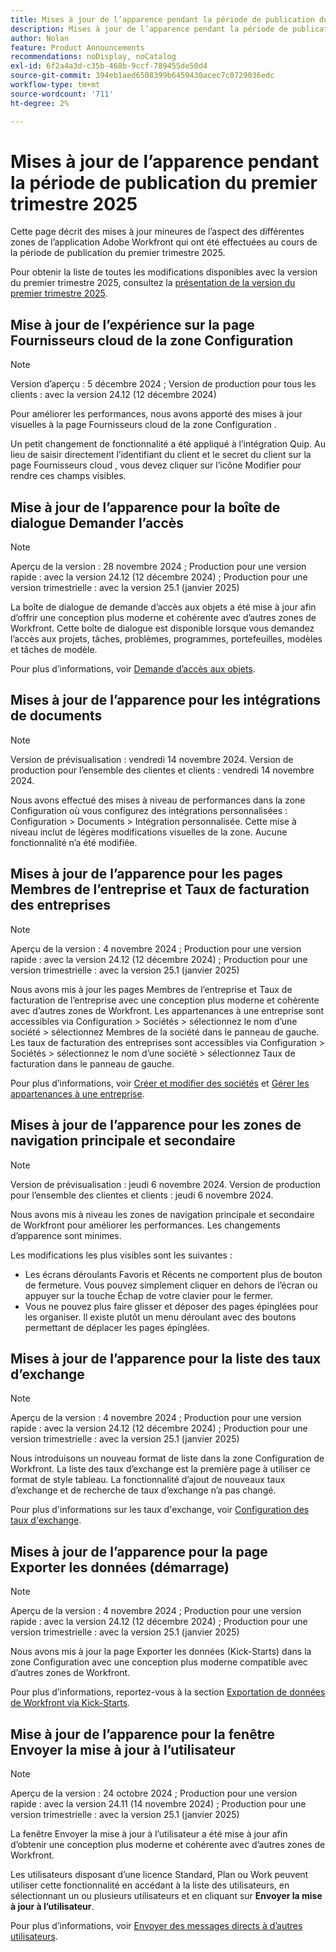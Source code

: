 ```yaml
---
title: Mises à jour de l’apparence pendant la période de publication du premier trimestre 2025
description: Mises à jour de l’apparence pendant la période de publication du premier trimestre 2025
author: Nolan
feature: Product Announcements
recommendations: noDisplay, noCatalog
exl-id: 6f2a4a3d-c35b-468b-9ccf-789455de50d4
source-git-commit: 394eb1aed6508399b6459430acec7c0729036edc
workflow-type: tm+mt
source-wordcount: '711'
ht-degree: 2%

---
```


# Mises à jour de l’apparence pendant la période de publication du premier trimestre 2025

Cette page décrit des mises à jour mineures de l’aspect des différentes zones de l’application Adobe Workfront qui ont été effectuées au cours de la période de publication du premier trimestre 2025.

Pour obtenir la liste de toutes les modifications disponibles avec la version du premier trimestre 2025, consultez la [présentation de la version du premier trimestre 2025](/help/quicksilver/product-announcements/product-releases/25-q1-release-activity/25-q1-release-overview.md).

## Mise à jour de l’expérience sur la page Fournisseurs cloud de la zone Configuration

>[!NOTE]
>
>Version d’aperçu : 5 décembre 2024 ; Version de production pour tous les clients : avec la version 24.12 (12 décembre 2024)

Pour améliorer les performances, nous avons apporté des mises à jour visuelles à la page Fournisseurs cloud de la zone Configuration .

Un petit changement de fonctionnalité a été appliqué à l’intégration Quip. Au lieu de saisir directement l’identifiant du client et le secret du client sur la page Fournisseurs cloud , vous devez cliquer sur l’icône Modifier pour rendre ces champs visibles.

## Mise à jour de l’apparence pour la boîte de dialogue Demander l’accès

>[!NOTE]
>
>Aperçu de la version : 28 novembre 2024 ; Production pour une version rapide : avec la version 24.12 (12 décembre 2024) ; Production pour une version trimestrielle : avec la version 25.1 (janvier 2025)

La boîte de dialogue de demande d’accès aux objets a été mise à jour afin d’offrir une conception plus moderne et cohérente avec d’autres zones de Workfront. Cette boîte de dialogue est disponible lorsque vous demandez l’accès aux projets, tâches, problèmes, programmes, portefeuilles, modèles et tâches de modèle.

Pour plus d’informations, voir [Demande d’accès aux objets](/help/quicksilver/workfront-basics/grant-and-request-access-to-objects/request-access.md).

## Mises à jour de l’apparence pour les intégrations de documents

>[!NOTE]
>
>Version de prévisualisation : vendredi 14 novembre 2024. Version de production pour l’ensemble des clientes et clients : vendredi 14 novembre 2024.

Nous avons effectué des mises à niveau de performances dans la zone Configuration où vous configurez des intégrations personnalisées : Configuration > Documents > Intégration personnalisée. Cette mise à niveau inclut de légères modifications visuelles de la zone. Aucune fonctionnalité n’a été modifiée.

## Mises à jour de l’apparence pour les pages Membres de l’entreprise et Taux de facturation des entreprises

>[!NOTE]
>
>Aperçu de la version : 4 novembre 2024 ; Production pour une version rapide : avec la version 24.12 (12 décembre 2024) ; Production pour une version trimestrielle : avec la version 25.1 (janvier 2025)

Nous avons mis à jour les pages Membres de l’entreprise et Taux de facturation de l’entreprise avec une conception plus moderne et cohérente avec d’autres zones de Workfront. Les appartenances à une entreprise sont accessibles via Configuration > Sociétés > sélectionnez le nom d’une société > sélectionnez Membres de la société dans le panneau de gauche. Les taux de facturation des entreprises sont accessibles via Configuration > Sociétés > sélectionnez le nom d’une société > sélectionnez Taux de facturation dans le panneau de gauche.

Pour plus d’informations, voir [Créer et modifier des sociétés](/help/quicksilver/administration-and-setup/set-up-workfront/organizational-setup/create-and-edit-companies.md) et [Gérer les appartenances à une entreprise](/help/quicksilver/administration-and-setup/set-up-workfront/organizational-setup/manage-company-memberships.md).

## Mises à jour de l’apparence pour les zones de navigation principale et secondaire

>[!NOTE]
>
>Version de prévisualisation : jeudi 6 novembre 2024. Version de production pour l’ensemble des clientes et clients : jeudi 6 novembre 2024.

Nous avons mis à niveau les zones de navigation principale et secondaire de Workfront pour améliorer les performances. Les changements d’apparence sont minimes.

Les modifications les plus visibles sont les suivantes :

* Les écrans déroulants Favoris et Récents ne comportent plus de bouton de fermeture. Vous pouvez simplement cliquer en dehors de l’écran ou appuyer sur la touche Échap de votre clavier pour le fermer.
* Vous ne pouvez plus faire glisser et déposer des pages épinglées pour les organiser. Il existe plutôt un menu déroulant avec des boutons permettant de déplacer les pages épinglées.

## Mises à jour de l’apparence pour la liste des taux d’exchange

>[!NOTE]
>
>Aperçu de la version : 4 novembre 2024 ; Production pour une version rapide : avec la version 24.12 (12 décembre 2024) ; Production pour une version trimestrielle : avec la version 25.1 (janvier 2025)

Nous introduisons un nouveau format de liste dans la zone Configuration de Workfront. La liste des taux d’exchange est la première page à utiliser ce format de style tableau. La fonctionnalité d’ajout de nouveaux taux d’exchange et de recherche de taux d’exchange n’a pas changé.

Pour plus d&#39;informations sur les taux d&#39;exchange, voir [Configuration des taux d&#39;exchange](/help/quicksilver/administration-and-setup/manage-workfront/exchange-rates/set-up-exchange-rates.md).

## Mises à jour de l’apparence pour la page Exporter les données (démarrage)

>[!NOTE]
>
>Aperçu de la version : 4 novembre 2024 ; Production pour une version rapide : avec la version 24.12 (12 décembre 2024) ; Production pour une version trimestrielle : avec la version 25.1 (janvier 2025)

Nous avons mis à jour la page Exporter les données (Kick-Starts) dans la zone Configuration avec une conception plus moderne compatible avec d’autres zones de Workfront.

Pour plus d’informations, reportez-vous à la section [Exportation de données de Workfront via Kick-Starts](/help/quicksilver/administration-and-setup/manage-workfront/using-kick-starts/export-data-from-wf-via-kick-starts.md).

## Mise à jour de l’apparence pour la fenêtre Envoyer la mise à jour à l’utilisateur

>[!NOTE]
>
>Aperçu de la version : 24 octobre 2024 ; Production pour une version rapide : avec la version 24.11 (14 novembre 2024) ; Production pour une version trimestrielle : avec la version 25.1 (janvier 2025)

La fenêtre Envoyer la mise à jour à l’utilisateur a été mise à jour afin d’obtenir une conception plus moderne et cohérente avec d’autres zones de Workfront.

Les utilisateurs disposant d’une licence Standard, Plan ou Work peuvent utiliser cette fonctionnalité en accédant à la liste des utilisateurs, en sélectionnant un ou plusieurs utilisateurs et en cliquant sur **Envoyer la mise à jour à l’utilisateur**.

Pour plus d’informations, voir [Envoyer des messages directs à d’autres utilisateurs](/help/quicksilver/people-teams-and-groups/work-directly-with-others/send-direct-messages-to-other-users.md).
